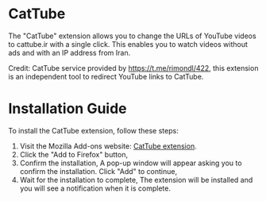 # CatTube
The "CatTube" extension allows you to change the URLs of YouTube videos to cattube.ir with a single click. This enables you to watch videos without ads and with an IP address from Iran.

Credit: CatTube service provided by https://t.me/rimondl/422, this extension is an independent tool to redirect YouTube links to CatTube.

# Installation Guide

To install the CatTube extension, follow these steps:

1. Visit the Mozilla Add-ons website: [CatTube extension](https://addons.mozilla.org/en-US/firefox/addon/cattube/).
2. Click the "Add to Firefox" button,
3. Confirm the installation, A pop-up window will appear asking you to confirm the installation. Click "Add" to continue,
4. Wait for the installation to complete, The extension will be installed and you will see a notification when it is complete.
